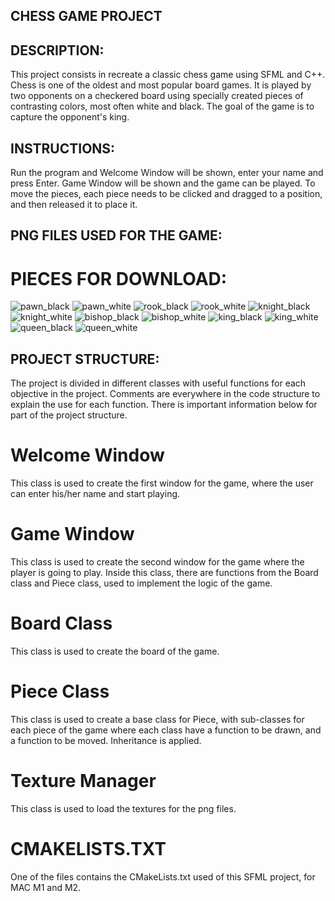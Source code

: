 ## CHESS GAME PROJECT

## DESCRIPTION:
This project consists in recreate a classic chess game using SFML and C++. Chess is one of the oldest and most popular board games. It is played by two opponents on a checkered board using specially created pieces of contrasting colors, most often white and black. The goal of the game is to capture the opponent's king.

## INSTRUCTIONS:
Run the program and Welcome Window will be shown, enter your name and press Enter. Game Window will be shown and the game can be played. To move the pieces, each piece needs to be clicked and dragged to a position, and then released it to place it.

## PNG FILES USED FOR THE GAME:
# PIECES FOR DOWNLOAD:
![pawn_black](https://github.com/juanpostiglione/Chess-Game/assets/128395993/163b578b-e4a2-4f13-97c0-89b3e9b83afd)
![pawn_white](https://github.com/juanpostiglione/Chess-Game/assets/128395993/55cf58c7-50b0-4c0e-97cd-7a7912dd0b7e)
![rook_black](https://github.com/juanpostiglione/Chess-Game/assets/128395993/dbebe6a1-1d2a-4125-8de2-341a5fae598f)
![rook_white](https://github.com/juanpostiglione/Chess-Game/assets/128395993/5dc0aaa8-7376-4e03-915b-9523ae686420)
![knight_black](https://github.com/juanpostiglione/Chess-Game/assets/128395993/62a169bd-5846-4419-8660-1c7d1bc0e611)
![knight_white](https://github.com/juanpostiglione/Chess-Game/assets/128395993/94257edd-f187-437f-9a94-4fd819fa46b7)
![bishop_black](https://github.com/juanpostiglione/Chess-Game/assets/128395993/a8821932-cdab-4310-b62b-7fd786c067e5)
![bishop_white](https://github.com/juanpostiglione/Chess-Game/assets/128395993/f7438bba-6ec0-49e8-84dc-eecf10367f58)
![king_black](https://github.com/juanpostiglione/Chess-Game/assets/128395993/d3a6aba2-e4b9-4595-8763-7e754dd2691f)
![king_white](https://github.com/juanpostiglione/Chess-Game/assets/128395993/5e2c5b61-c600-4715-a249-6bea8e29bda6)
![queen_black](https://github.com/juanpostiglione/Chess-Game/assets/128395993/21480464-aedb-46c6-91b8-cbaf97912025)
![queen_white](https://github.com/juanpostiglione/Chess-Game/assets/128395993/812dafc6-3dd8-4711-aa22-ccee3d855c48)

## PROJECT STRUCTURE:
The project is divided in different classes with useful functions for each objective in the project. Comments are everywhere in the code structure to explain the use for each function. There is important information below for part of the project structure.

# Welcome Window
This class is used to create the first window for the game, where the user can enter his/her name and start playing.

# Game Window
This class is used to create the second window for the game where the player is going to play. Inside this class, there are functions from the Board class and Piece class, used to implement the logic of the game.

# Board Class
This class is used to create the board of the game.

# Piece Class
This class is used to create a base class for Piece, with sub-classes for each piece of the game where each class have a function to be drawn, and a function to be moved. Inheritance is applied.

# Texture Manager
This class is used to load the textures for the png files.

# CMAKELISTS.TXT
One of the files contains the CMakeLists.txt used of this SFML project, for MAC M1 and M2.















